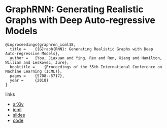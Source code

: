 # GraphRNN: Generating Realistic Graphs with Deep Auto-regressive Models

```
@inproceedings{graphrnn_icml18,
  title = 	 {{G}raph{RNN}: Generating Realistic Graphs with Deep Auto-regressive Models},
  author = 	 {You, Jiaxuan and Ying, Rex and Ren, Xiang and Hamilton, William and Leskovec, Jure},
  booktitle = 	 {Proceedings of the 35th International Conference on Machine Learning (ICML)},
  pages = 	 {5708--5717},
  year = 	 {2018}
}
```

links
- [arXiv](https://arxiv.org/abs/1802.08773)
- [icml](http://proceedings.mlr.press/v80/you18a.html)
- [slides](https://duvenaud.github.io/learn-discrete/slides/graphrnn.pdf)
- [code](https://github.com/JiaxuanYou/graph-generation)
